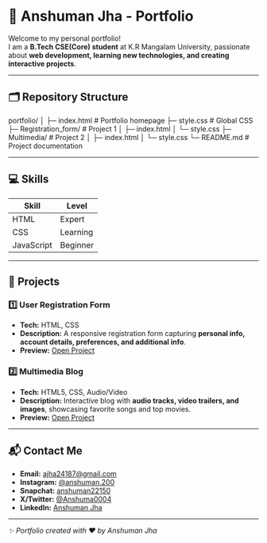 # 🌟 Anshuman Jha - Portfolio



Welcome to my personal portfolio!  
I am a **B.Tech CSE(Core) student** at K.R Mangalam University, passionate about **web development, learning new technologies, and creating interactive projects**.

---

## 🗂 Repository Structure

portfolio/
│
├─ index.html # Portfolio homepage
├─ style.css # Global CSS
├─ Registration_form/ # Project 1
│ ├─ index.html
│ └─ style.css
├─ Multimedia/ # Project 2
│ ├─ index.html
│ └─ style.css
└─ README.md # Project documentation

---

## 💻 Skills

| Skill        | Level    |
|--------------|----------|
| HTML         | Expert   | 
| CSS          | Learning | 
| JavaScript   | Beginner | 

---

## 🚀 Projects

### 1️⃣ User Registration Form
- **Tech:** HTML, CSS  
- **Description:** A responsive registration form capturing **personal info, account details, preferences, and additional info**.  
- **Preview:** [Open Project](./Registration_form/index.html)  

### 2️⃣ Multimedia Blog
- **Tech:** HTML5, CSS, Audio/Video  
- **Description:** Interactive blog with **audio tracks, video trailers, and images**, showcasing favorite songs and top movies.  
- **Preview:** [Open Project](./Multimedia/index.html)  

---

## 📬 Contact Me

- **Email:** [ajha24187@gmail.com](mailto:ajha24187@gmail.com)  
- **Instagram:** [@anshuman.200](https://www.instagram.com/anshuman.200/)  
- **Snapchat:** [anshuman22150](https://www.snapchat.com/add/anshuman22150)  
- **X/Twitter:** [@Anshuma0004](https://x.com/Anshuma0004)  
- **LinkedIn:** [Anshuman Jha](https://www.linkedin.com/in/anshuman-jha-a4b549369/)

---

*✨ Portfolio created with ❤️ by Anshuman Jha*

